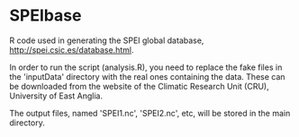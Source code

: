 # SPEIbase

R code used in generating the SPEI global database,
http://spei.csic.es/database.html.

In order to run the script (analysis.R), you need to replace the fake files in
the 'inputData' directory with the real ones containing the data.
These can be downloaded from the website of the Climatic Research Unit (CRU),
University of East Anglia.

The output files, named 'SPEI1.nc', 'SPEI2.nc', etc, will be stored in the
main directory.